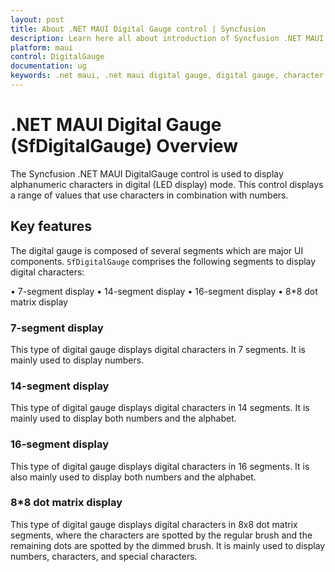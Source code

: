 ```yaml
---
layout: post
title: About .NET MAUI Digital Gauge control | Syncfusion
description: Learn here all about introduction of Syncfusion .NET MAUI Digital Gauge (SfDigitalGauge) control, its elements and more.
platform: maui
control: DigitalGauge
documentation: ug
keywords: .net maui, .net maui digital gauge, digital gauge, character segments, digital character, character types, character display types
---
```

# .NET MAUI Digital Gauge (SfDigitalGauge) Overview

The Syncfusion .NET MAUI DigitalGauge control is used to display alphanumeric characters in digital (LED display) mode. This control displays a range of values that use characters in combination with numbers.

## Key features

The digital gauge is composed of several segments which are major UI components. `SfDigitalGauge` comprises the following segments to display digital characters:

•	7-segment display
•	14-segment display
•	16-segment display
•	8*8 dot matrix display

### 7-segment display

This type of digital gauge displays digital characters in 7 segments. It is mainly used to display numbers.

### 14-segment display

This type of digital gauge displays digital characters in 14 segments. It is mainly used to display both numbers and the alphabet.

### 16-segment display

This type of digital gauge displays digital characters in 16 segments. It is also mainly used to display both numbers and the alphabet.

### 8*8 dot matrix display

This type of digital gauge displays digital characters in 8x8 dot matrix segments, where the characters are spotted by the regular brush and the remaining dots are spotted by the dimmed brush. It is mainly used to display numbers, characters, and special characters.




